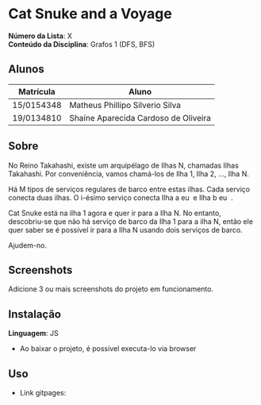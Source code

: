 
# Cat Snuke and a Voyage

**Número da Lista**: X<br>
**Conteúdo da Disciplina**: Grafos 1 (DFS, BFS)<br>

## Alunos
|Matrícula | Aluno |
| -- | -- |
| 15/0154348  | Matheus Phillipo Silverio Silva |
| 19/0134810  |  Shaíne Aparecida Cardoso de Oliveira |

## Sobre 
No Reino Takahashi, existe um arquipélago de
Ilhas N, chamadas Ilhas Takahashi. Por conveniência, vamos chamá-los de Ilha
1, Ilha
2, ..., Ilha
N.

Há
M tipos de serviços regulares de barco entre estas ilhas. Cada serviço conecta duas ilhas. O
i-ésimo serviço conecta Ilha
a
eu
​
  e Ilha
b
eu
​
 .

Cat Snuke está na ilha
1 agora e quer ir para a Ilha
N. No entanto, descobriu-se que não há serviço de barco da Ilha
1 para a ilha
N, então ele quer saber se é possível ir para a Ilha
N usando dois serviços de barco.

Ajudem-no.

## Screenshots
Adicione 3 ou mais screenshots do projeto em funcionamento.

## Instalação 
**Linguagem**: JS<br>

- Ao baixar o projeto, é possível executa-lo via browser

## Uso 
- Link gitpages: 






